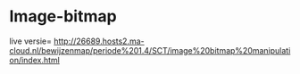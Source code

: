 # Image-bitmap

live versie= http://26689.hosts2.ma-cloud.nl/bewijzenmap/periode%201.4/SCT/image%20bitmap%20manipulation/index.html
